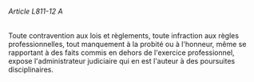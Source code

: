 ###### Article L811-12 A

Toute contravention aux lois et règlements, toute infraction aux règles professionnelles, tout manquement à la probité ou à l'honneur, même se rapportant à des faits commis en dehors de l'exercice professionnel, expose l'administrateur judiciaire qui en est l'auteur à des poursuites disciplinaires.

